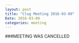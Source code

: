 ```yaml
---
layout: post
title: "Clug Meeting 2016-03-09"
Date: 2016-03-09
categories: meeting
---
```

###MEETING WAS CANCELLED
